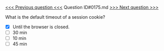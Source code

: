 [<<< Previous question <<<](0174.md)  Question ID#0175.md  [>>> Next question >>>](0176.md) 

What is the default timeout of a session cookie?

- [x] Until the browser is closed.
- [ ] 30 min
- [ ] 10 min
- [ ] 45 min
